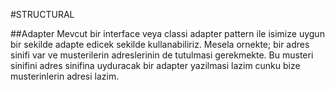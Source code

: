 #STRUCTURAL

##Adapter
Mevcut bir interface veya classi adapter pattern ile isimize uygun bir sekilde adapte edicek sekilde kullanabiliriz.
Mesela ornekte; bir adres sinifi var ve musterilerin adreslerinin de tutulmasi gerekmekte.
Bu musteri sinifini adres sinifina uyduracak bir adapter yazilmasi lazim cunku bize musterinlerin adresi lazim.
